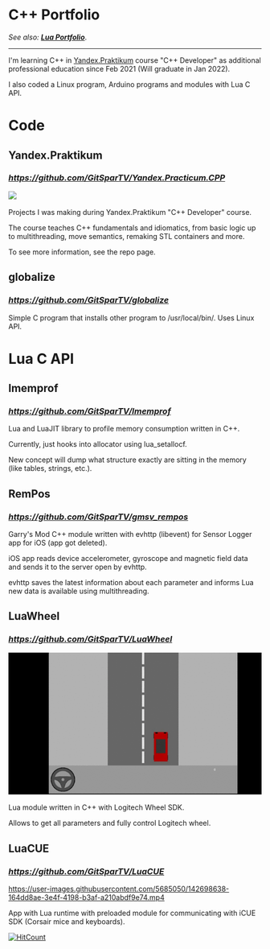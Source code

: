 # C++ Portfolio
*See also: **[Lua Portfolio](lua-portfolio.md)***.

---

I'm learning C++ in [Yandex.Praktikum](https://practicum.yandex.ru/cpp/) course "C++ Developer" as additional professional education since Feb 2021 (Will graduate in Jan 2022).

I also coded a Linux program, Arduino programs and modules with Lua C API.

# Code

## Yandex.Praktikum
### *https://github.com/GitSparTV/Yandex.Practicum.CPP*

<img src="https://github.com/GitSparTV/Yandex.Practicum.CPP/raw/master/TransportCatalogue/svg.png">

Projects I was making during Yandex.Praktikum "C++ Developer" course.

The course teaches C++ fundamentals and idiomatics, from basic logic up to multithreading, move semantics, remaking STL containers and more.

To see more information, see the repo page.

## globalize
### *https://github.com/GitSparTV/globalize*

Simple C program that installs other program to /usr/local/bin/. Uses Linux API.

# Lua C API
## lmemprof
### *https://github.com/GitSparTV/lmemprof*

Lua and LuaJIT library to profile memory consumption written in C++.

Currently, just hooks into allocator using lua_setallocf.

New concept will dump what structure exactly are sitting in the memory (like tables, strings, etc.).

## RemPos
### *https://github.com/GitSparTV/gmsv_rempos*

Garry's Mod C++ module written with evhttp (libevent) for Sensor Logger app for iOS (app got deleted).

iOS app reads device accelerometer, gyroscope and magnetic field data and sends it to the server open by evhttp.

evhttp saves the latest information about each parameter and informs Lua new data is available using multithreading.

## LuaWheel
### *https://github.com/GitSparTV/LuaWheel*

<img src="https://github.com/GitSparTV/LuaWheel/raw/master/LuaWheelDemo.gif">

Lua module written in C++ with Logitech Wheel SDK.

Allows to get all parameters and fully control Logitech wheel.

## LuaCUE
### *https://github.com/GitSparTV/LuaCUE*

https://user-images.githubusercontent.com/5685050/142698638-164dd8ae-3e4f-4198-b3af-a210abdf9e74.mp4

App with Lua runtime with preloaded module for communicating with iCUE SDK (Corsair mice and keyboards).

[![HitCount](http://hits.dwyl.com/GitSparTV/cpp-portfolio.svg?style=flat)](http://hits.dwyl.com/GitSparTV/cpp-portfolio)
